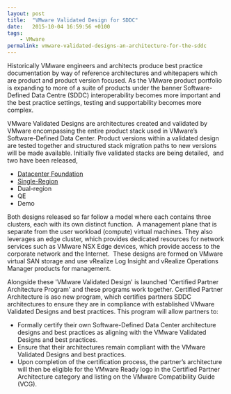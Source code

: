 ```yaml
---
layout: post
title:  "VMware Validated Design for SDDC"
date:   2015-10-04 16:59:56 +0100
tags:
    - VMware
permalink: vmware-validated-designs-an-architecture-for-the-sddc
---
```

Historically VMware engineers and architects produce best practice documentation by way of reference architectures and whitepapers which are product and product version focused. As the VMware product portfolio is expanding to more of a suite of products under the banner Software-Defined Data Centre (SDDC) interoperability becomes more important and the best practice settings, testing and supportability becomes more complex.

VMware Validated Designs are architectures created and validated by VMware encompassing the entire product stack used in VMware’s Software-Defined Data Center. Product versions within a validated design are tested together and structured stack migration paths to new versions will be made available. Initially five validated stacks are being detailed,  and two have been released,
<ul>
	<li><a href="http://vmware.com/go/v2d-foundation" target="_blank">Datacenter Foundation</a></li>
	<li><a href="http://vmware.com/go/v2d-itac-single" target="_blank">Single-Region</a></li>
	<li>Dual-region</li>
	<li>QE</li>
	<li>Demo</li>
</ul>
Both designs released so far follow a model where each contains three clusters, each with its own distinct function.  A management plane that is separate from the user workload (compute) virtual machines. They also leverages an edge cluster, which provides dedicated resources for network services such as VMware NSX Edge devices, which provide access to the corporate network and the Internet.  These designs are formed on VMware virtual SAN storage and use vRealize Log Insight and vRealize Operations Manager products for management.

Alongside these 'VMware Validated Design' is launched 'Certified Partner Architecture Program' and these programs work together. Certified Partner Architecture is aso new program, which certifies partners SDDC architectures to ensure they are in compliance with established VMware Validated Designs and best practices. This program will allow partners to:
<ul>
	<li>Formally certify their own Software-Defined Data Center architecture designs and best practices as aligning with the VMware Validated Designs and best practices.</li>
	<li>Ensure that their architectures remain compliant with the VMware Validated Designs and best practices.</li>
	<li>Upon completion of the certification process, the partner’s architecture will then be eligible for the VMware Ready logo in the Certified Partner Architecture category and listing on the VMware Compatibility Guide (VCG).</li>
</ul>
